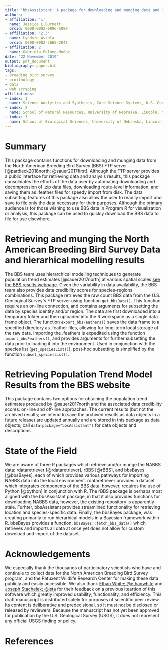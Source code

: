 ```yaml
---
title: 'bbsAsssistant: A package for downloading and munging data and information from the North American Breeding Bird Survey'
authors:
- affiliation: '1'
  name: Jessica L Burnett
  orcid: 0000-0002-0896-5099
- affiliation: '2,3'
  name: Lyndsie Wszola
  orcid: 0000-0002-2660-2048
- affiliation: 2
  name: Gabriela Palomo-Muñoz
date: "22 November 2019"
output: pdf_document
bibliography: paper.bib
tags:
- breeding bird survey
- ornithology
- data
- web scraping
affiliations:
- index: 1
  name: Science Analytics and Synthesis, Core Science Systems, U.S. Geological Survey, Denver, Colorado, USA
- index: 2
  name: School of Natural Resources, University of Nebraska, Lincoln, Nebraska, USA
- index: 3
  name: School of Biological Sciences, University of Nebraska, Lincoln, Nebraska, USA
---
```


# Summary

This package contains functions for downloading and munging data from the North American Breeding Bird Survey (BBS) FTP server [@pardieck2018north; @sauer2017first]. Although the FTP server provides a public interface for retrieving data and analysis results, this package consolidates the efforts of the data user by automating downloading and decompression of .zip data files, downloading route-level information, and saving them as .feather files for speedy import from disk. The data subsetting features of this package also allow the user to readily import and save to file only the data necessary for their purposes. Although the primary audience is for those wishing to use BBS data in Program R for visualization or analysis, this package can be used to quickly download the BBS data to file for use elsewhere. 

# Retrieving and munging the North American Breeding Bird Survey Data and hierarhical modelling results 
The BBS team uses hierarchical modelling techniques to generate population trend estimates [@sauer2017north] at various spatial scales [see the BBS results webpage](https://www.mbr-pwrc.usgs.gov/). Given the variability in data availability, the BBS team also provides data credibility scores for species-regions combinations. This package retrieves the raw count BBS data from the U.S. Geological Survey's FTP server using function `get_bbsData()`. This function requires an on-line connection, and contains arguments for subsetting the data by species identity and/or region. The data are first downloaded into a temporary folder and then uploaded into the R workspace as a single data frame object. The function 
`export_bbsFeathers()` saves the data frame to a specified directory as .feather files, allowing for long-term local storage of the raw data. Importing the .feathers is expedited using the function `import_bbsFeathers()`, and provides arguments for further subsetting the data prior to loading it into the environment. Used in conjunction with the species list (`get_speciesList()`), post-hoc subsetting is simplified by the function `subset_speciesList()`. 

# Retrieving Population Trend Model Results from the BBS website
This package contains two options for obtaining the population trend estimates produced by @sauer2017north and the associated data credibility scores: on-line and off-line approaches. The current results (but not the archived results; we intend to save the archived results as data objects in a future release) are updated annually and are stored in this package as data objects; call `data(package="bbsAssistant")` for data objects and descriptions. 

# State of the Field
We are aware of three R packages which retrieve and/or munge the NABBS data: rdataretriever [@rdataretriever], rBBS [@rBBS], and bbsBayes [@bbsBayes], each of which provides various pathways for importing NABBS data into the local environment. rdataretriever provides a dataset which integrates components of the BBS data, however, requires the use of Python [@python] in conjunction with R. The rBBS package is perhaps most aligned with the bbsAssistant package, in that it also provides functions for downloading NABBS data, however, the existing repository is apparently stale. Furhter, bbsAssistant provides streamlined functionality for retrieving location and species-specific data. Finally, the bbsBayes package, was creating primarily to run hierarhical models in a Bayesian framework within R. bbsBayes provides a function, `bbsBayes::fetch_bbs_data()` which retrieves and imports all data at once yet does not allow for custom download and import of the dataset. 
 
# Acknowledgements
We especially thank the thousands of participatory scientists who have and continuie to collect data for the North American Breeding Bird Survey program, and the Patuxent Wildlife Research Center for making these data publicly and easily accessible.  We also thank [Ethan White; \@ethanwhite](https://github.com/ethanwhite) and [Joseph Stachelek; \@jsta](https://github.com/ethanwhite) for their feedback on a previous iteartion of this software which greatly improved usability, functionality, and efficiency. 
This draft manuscript is distributed solely for purposes of scientific peer review. Its content is deliberative and predecisional, so it must not be disclosed or released by reviewers. Because the manuscript has not yet been approved for publication by the U.S. Geological Survey (USGS), it does not represent any official USGS finding or policy.

# References
